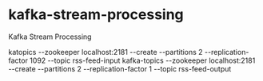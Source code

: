 # kafka-stream-processing
Kafka Stream Processing



katopics --zookeeper localhost:2181 --create --partitions 2 --replication-factor 1092  --topic rss-feed-input
kafka-topics --zookeeper localhost:2181 --create --partitions 2 --replication-factor 1 --topic rss-feed-output